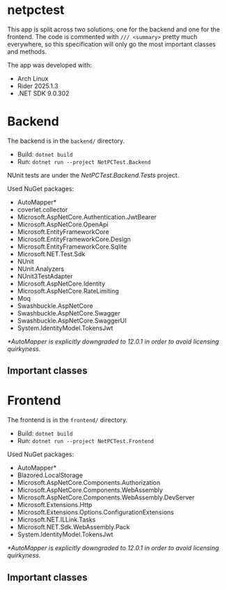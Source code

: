 # netpctest

This app is split across two solutions, one for the backend and one for the frontend. The code is commented with `/// <summary>` pretty much everywhere, so this specification will only go the most important classes and methods.

The app was developed with:
 - Arch Linux
 - Rider 2025.1.3
 - .NET SDK 9.0.302


# Backend

The backend is in the `backend/` directory.

 - Build: `dotnet build`
 - Run: `dotnet run --project NetPCTest.Backend`

NUnit tests are under the *NetPCTest.Backend.Tests* project.

Used NuGet packages:
 - AutoMapper*
 - coverlet.collector
 - Microsoft.AspNetCore.Authentication.JwtBearer
 - Microsoft.AspNetCore.OpenApi
 - Microsoft.EntityFrameworkCore
 - Microsoft.EntityFrameworkCore.Design
 - Microsoft.EntityFrameworkCore.Sqlite
 - Microsoft.NET.Test.Sdk
 - NUnit
 - NUnit.Analyzers
 - NUnit3TestAdapter
 - Microsoft.AspNetCore.Identity
 - Microsoft.AspNetCore.RateLimiting
 - Moq
 - Swashbuckle.AspNetCore
 - Swashbuckle.AspNetCore.Swagger
 - Swashbuckle.AspNetCore.SwaggerUI
 - System.IdentityModel.TokensJwt
 
*\*AutoMapper is explicitly downgraded to 12.0.1 in order to avoid licensing quirkyness.*

## Important classes


# Frontend

The frontend is in the `frontend/` directory.

 - Build: `dotnet build`
 - Run: `dotnet run --project NetPCTest.Frontend`
 
Used NuGet packages:
 - AutoMapper*
 - Blazored.LocalStorage
 - Microsoft.AspNetCore.Components.Authorization
 - Microsoft.AspNetCore.Components.WebAssembly
 - Microsoft.AspNetCore.Components.WebAssembly.DevServer
 - Microsoft.Extensions.Http
 - Microsoft.Extensions.Options.ConfigurationExtensions
 - Microsoft.NET.ILLink.Tasks
 - Microsoft.NET.Sdk.WebAssembly.Pack
 - System.IdentityModel.TokensJwt
 
*\*AutoMapper is explicitly downgraded to 12.0.1 in order to avoid licensing quirkyness.*

## Important classes
